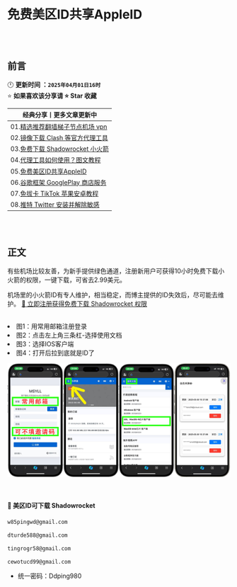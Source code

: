 # 免费美区ID共享AppleID


<br><br>

## 前言
🕛 **更新时间 ：`2025年04月01日16时`**  
⭐ **如果喜欢该分享请 ⭐ Star 收藏**  

| 经典分享丨更多文章更新中 | 
|------|
|01.[精选推荐翻墙梯子节点机场 vpn](https://github.com/wangzai69/vpn)                |
|02.[镜像下载 Clash 等官方代理工具](https://github.com/wangzai69/clash)              |
|03.[免费下载 Shadowrocket 小火箭](https://github.com/wangzai69/shadowrocket)   |
|04.[代理工具如何使用？图文教程](https://github.com/wangzai69/wiki)               |
|05.[免费美区ID共享AppleID](https://github.com/wangzai69/AppleID)  
|06.[谷歌框架 GooglePlay 商店服务](https://github.com/wangzai69/GooglePlay)      |
|07.[免拔卡 TikTok 苹果安卓教程](https://github.com/wangzai69/tiktok)             |
|08.[推特 Twitter 安装并解除敏感](https://github.com/wangzai69/Twitter)             |

<br><br>

##  正文

有些机场比较友善，为新手提供绿色通道，注册新用户可获得10小时免费下载小火箭的权限，一键下载，可省去2.99美元。

机场里的小火箭ID有专人维护，相当稳定，而博主提供的ID失效后，尽可能去维护。 [🚀 立即注册获得免费下载 Shadowrocket 权限](https://cn.msyll.top/?path=register&code=WYvHUyx6)

<br>

<li>图1：用常用邮箱注册登录
<li>图2：点击左上角三条杠-选择使用文档
<li>图3：选择IOS客户端
<li>图4：打开后拉到底就是ID了

![图片描述](https://github.com/wangzai69/AppleID/blob/main/img/999.png?raw=true)

<br>

#### 🚀 美区ID可下载 Shadowrocket
```
w85pingwd@gmail.com
```
```
dturde588@gmail.com
```
```
tingrogr58@gmail.com
```
```
cewotucd99@gmail.com
```
- 统一密码：Ddping980   

<br><br><br>
